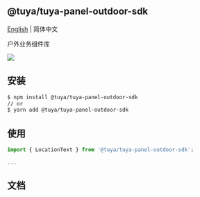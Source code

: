 ## @tuya/tuya-panel-outdoor-sdk

[English](./README.md) | 简体中文

户外业务组件库

[![](https://img.shields.io/npm/v/@tuya/tuya-panel-outdoor-sdk/latest.svg)](https://www.npmjs.com/package/@tuya/tuya-panel-outdoor-sdk)

## 安装

```sh
$ npm install @tuya/tuya-panel-outdoor-sdk
// or
$ yarn add @tuya/tuya-panel-outdoor-sdk
```

## 使用

```js
import { LocationText } from '@tuya/tuya-panel-outdoor-sdk';

...
```

## 文档

